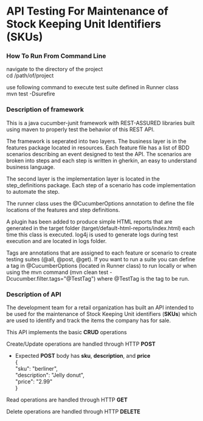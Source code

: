 # API Testing For Maintenance of Stock Keeping Unit Identifiers (SKUs)

### How To Run From Command Line
navigate to the directory of the project  
cd /path/of/project  

use following command to execute test suite defined in Runner class  
mvn test -Dsurefire  

### Description of framework
This is a java cucumber-junit framework with REST-ASSURED libraries built using maven to properly test the behavior of this REST API.  

The framework is seperated into two layers. The business layer is in the features package located in resources. Each feature file has a list of BDD scenarios describing an event designed to test the API. The scenarios are broken into steps and each step is written in gherkin, an easy to understand business language.   

The second layer is the implementation layer is located in the step_definitions package. Each step of a scenario has code implementation to automate the step.   

The runner class uses the @CucumberOptions annotation to define the file locations of the features and step definitions.  

A plugin has been added to produce simple HTML reports that are generated in the target folder (target/default-html-reports/index.html) each time this class is executed. log4j is used to generate logs during test execution and are located in logs folder.  

Tags are annotations that are assigned to each feature or scenario to create testing suites (@all, @post, @get). If you want to run a suite you can define a tag in @CucumberOptions (located in Runner class) to run locally or when using the mvn command (mvn clean test -Dcucumber.filter.tags="@TestTag") where @TestTag is the tag to be run.  
### Description of API
The development team for a retail organization has built an API intended to be used for the
maintenance of Stock Keeping Unit identifiers (__SKUs__) which are used to identify and track the
items the company has for sale.

This API implements the basic __CRUD__ operations

Create/Update operations are handled through HTTP __POST__
- Expected __POST__ body has __sku__, __description__, and __price__  
  {  
  "sku": "berliner",  
  "description": "Jelly donut",  
  "price": "2.99"  
  }

Read operations are handled through HTTP __GET__

Delete operations are handled through HTTP __DELETE__

[//]: # (### List of Dependencies)


